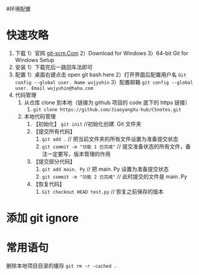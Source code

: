 #环境配置 

# 快速攻略

1. 下载
	1）官网 [git-scm.Com](https://git-scm.Com)
	2）Download for Windows
	3）64-bit Git for Windows Setup	
2. 安装
	1）下载完后一路回车法即可
3. 配置
	1）桌面右键点击 open git bash here
	2）打开界面后配置用户名 `Git config --global user. Name wujyuhin`
	3）配置邮箱 `git config --global user. Email wujyuhin@haha.com`
4. 代码管理
	1. 从仓库 clone 到本地（链接为 github 项目的 code 底下的 https 链接）
		1. `git clone https://github.com/JiaoyangXu-hub/CSnotes.git`
	2. 本地代码管理
		1. 【初始化】 `git init`  //初始化创建. Git 文件夹 
		2. 【提交所有代码】
			1. `git add .`   // 把当前文件夹的所有文件设置为准备提交状态
			2. `git commit -m "功能 1 已完成"`  // 提交准备状态的所有文件，备注一定要写，版本管理的作用
		3. 【提交部分代码】
			1. `git add main. Py`  // 把 main. Py 设置为准备提交状态
			2. `git commit -m "功能 2 已完成"`   // 此时提交的文件是 main. Py
		4. 【恢复代码】
			1. `Git checkout HEAD test.py`  // 恢复之前保存的版本

# 添加 git ignore

# 常用语句

删除本地项目目录的缓存 `git rm -r -cached .`